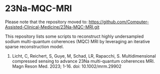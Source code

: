 # 23Na-MQC-MRI

Please note that the repository moved to: https://github.com/Computer-Assisted-Clinical-Medicine/23Na-MQC-MRI.git

This repository lists some scripts to reconstruct highly undersampled sodium multi-quantum coherences (MQC) MRI by leveraging an iterative sparse reconstruction model.

1) Licht, C, Reichert, S, Guye, M, Schad, LR, Rapacchi, S. Multidimensional compressed sensing to advance 23Na multi-quantum coherences MRI. Magn Reson Med. 2023; 1-16. doi: 10.1002/mrm.29902
